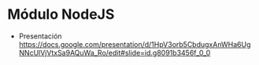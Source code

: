 Módulo NodeJS
=============

 * Presentación https://docs.google.com/presentation/d/1HpV3orb5CbdugxAnWHa6UgNNcUlVjVtxSa9AQuWa_Ro/edit#slide=id.g8091b3456f_0_0
